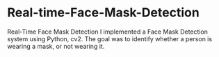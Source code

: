 # Real-time-Face-Mask-Detection
 Real-Time Face Mask Detection  I implemented a Face Mask Detection system using Python, cv2. The goal was to identify whether a person is wearing a mask, or not wearing it.
